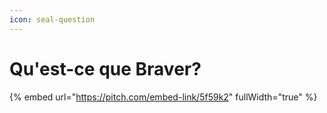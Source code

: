 ```yaml
---
icon: seal-question
---
```


# Qu'est-ce que Braver?

{% embed url="https://pitch.com/embed-link/5f59k2" fullWidth="true" %}
